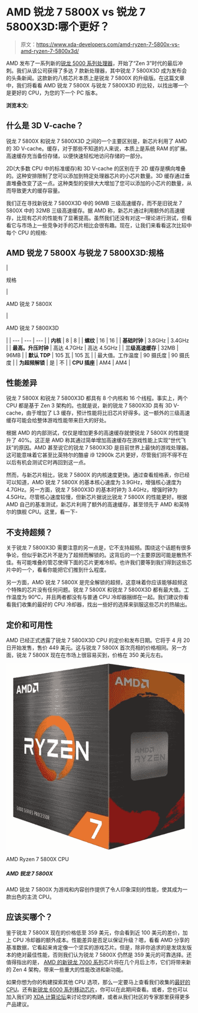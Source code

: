 # AMD 锐龙 7 5800X vs 锐龙 7 5800X3D:哪个更好？

> 原文：<https://www.xda-developers.com/amd-ryzen-7-5800x-vs-amd-ryzen-7-5800x3d/>

AMD 发布了一系列新的[锐龙 5000 系列处理器](https://www.xda-developers.com/amd-ryzen-7-5800x3d-announced-new-cpus/)，开始了“Zen 3”时代的最后冲刺。我们从该公司获得了多达 7 款新处理器，其中锐龙 7 5800X3D 成为发布会的头条新闻。这款新的八核芯片本质上是锐龙 7 5800X 的升级版。在这篇文章中，我们将看看 AMD 锐龙 7 5800X 与锐龙 7 5800X3D 的比较，以找出哪一个是更好的 CPU，为您的下一个 PC 版本。

**浏览本文:**

## 什么是 3D V-cache？

锐龙 7 5800X 和锐龙 7 5800X3D 之间的一个主要区别是，新芯片利用了 AMD 的 3D V-cache。缓存，对于那些不知道的人来说，本质上是系统 RAM 的扩展。高速缓存充当备份存储，以便快速轻松地访问存储的一部分。

2D(大多数 CPU 中的标准缓存)和 3D V-cache 的区别在于 2D 缓存是横向堆叠的。这种安排限制了您可以添加到特定处理器芯片的小芯片数量。3D 缓存通过垂直堆叠改变了这一点。这种类型的安排大大增加了您可以添加的小芯片的数量，从而导致更大的缓存容量。

我们正在寻找新锐龙 7 5800X3D 中的 96MB 三级高速缓存，而不是旧锐龙 7 5800X 中的 32MB 三级高速缓存。据 AMD 称，新芯片通过利用额外的高速缓存，比现有芯片的性能有了显著提高。虽然我们还没有对这一理论进行测试，但看看它与市场上一些竞争对手的芯片相比会很有趣。现在，让我们来看看这次比较中每个 CPU 的规格:

## AMD 锐龙 7 5800X 与锐龙 7 5800X3D:规格

| 

规格

 | 

AMD 锐龙 7 5800X

 | 

AMD 锐龙 7 5800X3D

 |
| --- | --- | --- |
| **内核** | 8 | 8 |
| **螺纹** | 16 | 16 |
| **基础时钟** | 3.8GHz | 3.4GHz |
| **最高。升压时钟** | 高达 4.7GHz | 高达 4.5GHz |
| **三级高速缓存** | 32MB | 96MB |
| **默认 TDP** | 105 瓦 | 105 瓦 |
| 最大值。工作温度 | 90 摄氏度 | 90 摄氏度 |
| **为超频解锁** | 是 | 不 |
| **CPU 插座** | AM4 | AM4 |

## 性能差异

锐龙 7 5800X 和锐龙 7 5800X3D 都具有 8 个内核和 16 个线程。事实上，两个 CPU 都是基于 Zen 3 架构的。也就是说，新的锐龙 7 5800X3D 具有 3D V-cache，由于增加了 L3 缓存，预计性能将比旧芯片好得多。这一额外的三级高速缓存可能会给整体游戏性能带来巨大的好处。

根据 AMD 的内部测试，仅仅是增加更多的高速缓存就使锐龙 7 5800X 的性能提升了 40%。这正是 AMD 称其通过简单增加高速缓存在游戏性能上实现“世代飞跃”的原因。AMD 甚至说它的锐龙 7 5800X3D 是目前世界上最快的游戏处理器。这可能意味着它甚至比英特尔的酷睿 i9 12900k 芯片更好，尽管我们将不得不在以后有机会测试它时再回到这一点。

然而，与新芯片相比，锐龙 7 5800X 的内核速度更快。通过查看规格表，你已经可以知道，AMD 锐龙 7 5800X 的基本核心速度为 3.9GHz，增强核心速度为 4.7GHz。另一方面，锐龙 7 5800X3D 的基本时钟为 3.4GHz，增强时钟为 4.5GHz。尽管核心速度较慢，但新芯片据说比锐龙 7 5800X 的性能更好。根据 AMD 自己的基准测试，新芯片利用了额外的高速缓存，甚至领先于 AMD 和英特尔的旗舰 CPU。这里，看一下-

## 不支持超频？

关于锐龙 7 5800X3D 需要注意的另一点是，它不支持超频。围绕这个话题有很多争论，但似乎新芯片不是为了超频而解锁的。这背后的一个主要原因可能是散热不佳。有可能堆叠的管芯使得下面的芯片更难冷却。也许我们要等到我们得到这些芯片中的一个，看看你能把它们推到什么程度。

另一方面，AMD 锐龙 7 5800X 是完全解锁的超频，这意味着你应该能够超频这个特殊的芯片没有任何问题。锐龙 7 5800X 和锐龙 7 5800X3D 都有最大值。工作温度为 90°C，并且两者都没有与普通 CPU 冷却器捆绑在一起。我们建议你看看我们收集的最好的 CPU 冷却器，找出一些好的选择来驯服这些芯片的热输出。

## 定价和可用性

AMD 已经正式透露了锐龙 7 5800X3D CPU 的定价和发布日期。它将于 4 月 20 日开始发售，售价 449 美元。这与锐龙 7 5800X 首次亮相的价格相同。另一方面，锐龙 7 5800X 现在在市场上很容易买到，价格在 350 美元左右。

 <picture>![The Ryzen 7 5800X is what we think is the best gaming CPU you can buy from the house of AMD. It offers impressive performance for gaming as well as content creation, making it a fantastic mainstream CPU overall.](img/4fc21fa240c4225d866fb9c71b1f8da0.png)</picture> 

AMD Ryzen 7 5800X CPU

##### AMD 锐龙 7 5800X

AMD 锐龙 7 5800X 为游戏和内容创作提供了令人印象深刻的性能，使其成为一款出色的主流 CPU。

## 应该买哪个？

鉴于锐龙 7 5800X 现在的价格低至 359 美元，你会看到近 100 美元的差价，加上 CPU 冷却器的额外成本。性能差异是否足以保证升级？嗯，看看 AMD 分享的基准数据，它看起来肯定像一个坚实的游戏芯片。但是，除非你追求的是发烧友版本的绝对最佳性能，否则我们认为锐龙 7 5800X 仍然是 359 美元的可靠选择。还值得指出的是， [AMD 的新锐龙 7000 系列](https://www.xda-developers.com/amd-ryzen-7000/)芯片将在几个月后上市，它们将带来新的 Zen 4 架构，带来一些重大的性能改进和新功能。

如果你想为你的构建探索其他 CPU 选项，那么一定要马上查看我们收集的[最好的 CPU](https://www.xda-developers.com/best-cpus/)。还有[新锐龙 6000 系列移动芯片](https://www.xda-developers.com/amd-ryzen-6000/)，你可以在此期间查看。或者，您也可以加入我们的 [XDA 计算论坛](https://forum.xda-developers.com/c/xda-computing.12289/)来讨论您的构建，或者从我们社区的专家那里获得更多产品建议。